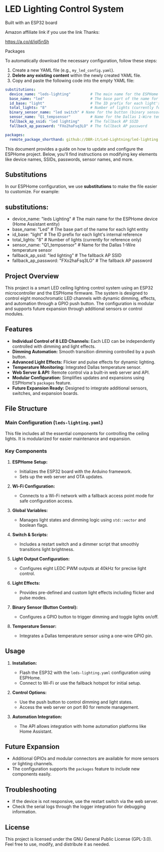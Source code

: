 # LED Lighting Control System

Built with an ESP32 board

Amazon affiliate link if you use the link Thanks:

<a href="https://a.co/d/iql5nSh">https://a.co/d/iql5nSh</a>

Packages

To automatically download the necessary configuration, follow these steps:

1.  Create a new YAML file (e.g., `my_led_config.yaml`).
2.  **Delete any existing content** within the newly created YAML file.
3.  Copy and paste the following code into the empty YAML file:

```yaml
substitutions:
  device_name: "leds-lighting"         # The main name for the ESPHome device (Home Assistant entity)
  base_name: "led"                     # The base part of the name for each light entity
  id_base: "light"                     # The ID prefix for each light's internal reference
  total_lights: "8"                    # Number of lights (currently for reference only)
  binary_sensor_name: "led switch" # Name for the button (binary sensor) in Home Assistant 
  sensor_name: "Q1_tempsensor"         # Name for the Dallas 1-Wire temperature sensor
  fallback_ap_ssid: "led lighting"     # The fallback AP SSID
  fallback_ap_password: "FXo2haFsq3LO" # The fallback AP password    

packages:
  remote_package_shorthand: github://DBR-it/Led-Lightning/led-lighting.yaml
```    
This document provides a guide on how to update and configure the ESPHome project. Below, you'll find instructions on modifying key elements like device names, SSIDs, passwords, sensor names, and more.

## Substitutions

In our ESPHome configuration, we use **substitutions** to make the file easier to customize. For example:

## substitutions:
-  device_name: "leds Lighting"         # The main name for the ESPHome device (Home Assistant entity)
-  base_name: "Led"                     # The base part of the name for each light entity
-  id_base: "light"                     # The ID prefix for each light's internal reference
-  total_lights: "8"                    # Number of lights (currently for reference only)
-  sensor_name: "Q1_tempsensor"         # Name for the Dallas 1-Wire temperature sensor
-  fallback_ap_ssid: "led lighting"     # The fallback AP SSID
-  fallback_ap_password: "FXo2haFsq3LO" # The fallback AP password         

## Project Overview
This project is a smart LED ceiling lighting control system using an ESP32 microcontroller and the ESPHome firmware. The system is designed to control eight monochromatic LED channels with dynamic dimming, effects, and automation through a GPIO push button. The configuration is modular and supports future expansion through additional sensors or control modules.

## Features
- **Individual Control of 8 LED Channels:** Each LED can be independently controlled with dimming and light effects.
- **Dimming Automation:** Smooth transition dimming controlled by a push button.
- **Advanced Light Effects:** Flicker and pulse effects for dynamic lighting.
- **Temperature Monitoring:** Integrated Dallas temperature sensor.
- **Web Server & API:** Remote control via a built-in web server and API.
- **Modular Configuration:** Simplifies updates and expansions using ESPHome's `packages` feature.
- **Future Expansion Ready:** Designed to integrate additional sensors, switches, and expansion boards.

## File Structure
### Main Configuration (`leds-lighting.yaml`)
This file includes all the essential components for controlling the ceiling lights. It is modularized for easier maintenance and expansion.

### Key Components
1. **ESPHome Setup:**
    - Initializes the ESP32 board with the Arduino framework.
    - Sets up the web server and OTA updates.

2. **Wi-Fi Configuration:**
    - Connects to a Wi-Fi network with a fallback access point mode for safe configuration access.

3. **Global Variables:**
    - Manages light states and dimming logic using `std::vector` and boolean flags.

4. **Switch & Scripts:**
    - Includes a restart switch and a dimmer script that smoothly transitions light brightness.

5. **Light Output Configuration:**
    - Configures eight LEDC PWM outputs at 40kHz for precise light control.

6. **Light Effects:**
    - Provides pre-defined and custom light effects including flicker and pulse modes.

7. **Binary Sensor (Button Control):**
    - Configures a GPIO button to trigger dimming and toggle lights on/off.

8. **Temperature Sensor:**
    - Integrates a Dallas temperature sensor using a one-wire GPIO pin.

## Usage
1. **Installation:**
    - Flash the ESP32 with the `leds-lighting.yaml` configuration using ESPHome.
    - Connect to Wi-Fi or use the fallback hotspot for initial setup.

2. **Control Options:**
    - Use the push button to control dimming and light states.
    - Access the web server on port 80 for remote management.

3. **Automation Integration:**
    - The API allows integration with home automation platforms like Home Assistant.

## Future Expansion
- Additional GPIOs and modular connectors are available for more sensors or lighting channels.
- The configuration supports the `packages` feature to include new components easily.

## Troubleshooting
- If the device is not responsive, use the restart switch via the web server.
- Check the serial logs through the logger integration for debugging information.

## License
This project is licensed under the GNU General Public License (GPL-3.0). Feel free to use, modify, and distribute it as needed.
